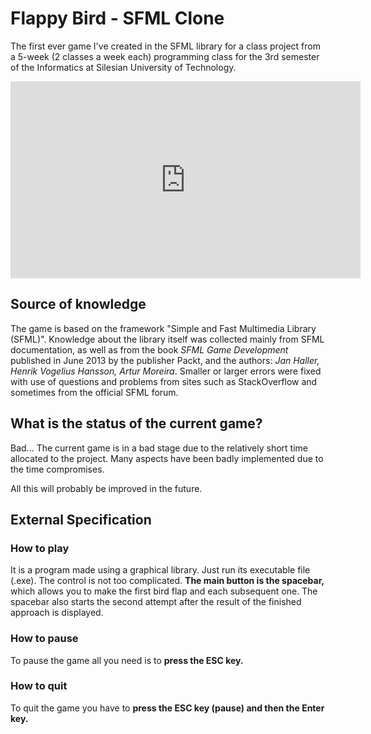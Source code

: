 # Flappy Bird  - SFML Clone

The first ever game I've created in the SFML library for a class project from a 5-week (2 classes a week each) programming class for the 3rd semester of the Informatics at Silesian University of Technology.

<iframe width="560" height="315" src="https://www.youtube.com/embed/T7yNaf-oadA" frameborder="0" allow="accelerometer; autoplay; clipboard-write; encrypted-media; gyroscope; picture-in-picture" allowfullscreen></iframe>

## Source of knowledge
The game is based on the framework "Simple and Fast Multimedia Library (SFML)". Knowledge about the library itself was collected mainly from SFML documentation, as well as from the book *SFML Game Development* published in June 2013 by the publisher Packt, and the authors: *Jan Haller, Henrik Vogelius Hansson, Artur Moreira*. Smaller or larger errors were fixed with use of questions and problems from sites such as StackOverflow and sometimes from the official SFML forum.

## What is the status of the current game?
Bad... The current game is in a bad stage due to the relatively short time allocated to the project. Many aspects have been badly implemented due to the time compromises.

All this will probably be improved in the future.

## External Specification

### How to play 
It is a program made using a graphical library. Just run its executable file (.exe). The control is not too complicated. **The main button is the spacebar,** which allows you to make the first bird flap and each subsequent one. The spacebar also starts the second attempt after the result of the finished approach is displayed.

### How to pause
To pause the game all you need is to **press the ESC key.**

### How to quit 
To quit the game you have to **press the ESC key (pause) and then the Enter key.**